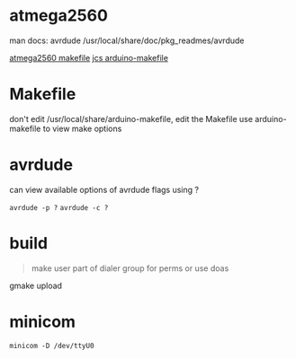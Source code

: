 # atmega2560

man docs: avrdude 
/usr/local/share/doc/pkg_readmes/avrdude

[atmega2560 makefile](https://libredd.it/r/openbsd/comments/x1zp2e/unable_to_build_atmega2560_with_arduinomakefile/)
[jcs arduino-makefile](https://jcs.org/2019/12/17/arduino)

# Makefile

don't edit /usr/local/share/arduino-makefile, edit the Makefile
use arduino-makefile to view make options

# avrdude

can view available options of avrdude flags using ?

`avrdude -p ?`
`avrdude -c ?`

# build

> make user part of dialer group for perms or use doas

gmake upload

# minicom

```
minicom -D /dev/ttyU0
```
